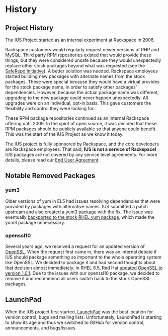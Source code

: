 # History

## Project History

The IUS Project started as an internal experiment at [Rackspace][1] in 2006.

Rackspace customers would regularly request newer versions of PHP and MySQL.
Third party RPM repositories existed that would provide these things, but they
were considered unsafe because they would unexpectedly replace other stock
packages beyond what was requested (see the [SafeRepo Initiative][2]).  A
better solution was needed.  Rackspace employees started building new packages
with alternate names from the stock packages.  These were special because they
would have a virtual provides for the stock package name, in order to satisfy
other packages' dependencies.  However, because the actual package name was
different, upgrading to the new package could never happen unexpectedly.  All
upgrades were on an individual, opt-in basis.  This gave customers the
flexibility and control they were looking for.

These RPM package repositories continued as an internal Rackspace offering
until 2009.  In the spirit of open source, it was decided that these RPM
packages should be publicly available so that anyone could benefit.  This was
the start of the IUS Project as we know it today.

The IUS project is fully sponsored by Rackspace, and the core developers are
Rackspace employees.  That said, **IUS is not a service of Rackspace!**  IUS
packages are not covered by any service level agreements.  For more details,
please read our [End User Agreement][3].

## Notable Removed Packages

### yum3

Older versions of yum in EL5 had issues resolving dependancies that were
provided by packages with alternative names.  IUS submitted a patch
[upstream][4] and also created a [yum3 package][5] with the fix.  The issue was
eventually [backported to the stock RHEL yum package][6], which made the yum3
package unnecessary.

### openssl10

Several years ago, we received a request for an updated version of
[OpenSSL][7].  When the request first came in, there was an internal debate if
IUS should package something so important to the whole operating system like
OpenSSL.  We decided to package it and had second thoughts about that decision
almost immediately.  In RHEL 6.5, Red Hat [updated OpenSSL to version
1.0.1][8].  Due to the issues with our openssl10 package, we decided to remove
it and recommend all users switch back to the stock OpenSSL packages.

## LaunchPad

When the IUS project first started, [LaunchPad][9] was the best location for
version control, bugs and mailing lists. Unfortunately, LaunchPad is starting
to show its age and thus we switched to GitHub for version control,
announcements, and bugs/issues.


[1]: https://www.rackspace.com
[2]: SafeRepo.md
[3]: https://dl.iuscommunity.org/pub/ius/IUS-COMMUNITY-EUA
[4]: https://web.archive.org/web/20120114083114/http://yum.baseurl.org/ticket/296
[5]: https://bugs.launchpad.net/ius/+bug/453543
[6]: https://bugzilla.redhat.com/show_bug.cgi?id=529719
[7]: https://bugs.launchpad.net/ius/+bug/1034961
[8]: https://access.redhat.com/documentation/en-US/Red_Hat_Enterprise_Linux/6/html-single/6.5_Release_Notes/index.html#bh-openssl-updated-to-version-1.0.1
[9]: https://launchpad.net/ius
